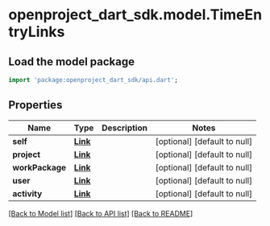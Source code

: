 # openproject_dart_sdk.model.TimeEntryLinks

## Load the model package
```dart
import 'package:openproject_dart_sdk/api.dart';
```

## Properties
Name | Type | Description | Notes
------------ | ------------- | ------------- | -------------
**self** | [**Link**](Link.md) |  | [optional] [default to null]
**project** | [**Link**](Link.md) |  | [optional] [default to null]
**workPackage** | [**Link**](Link.md) |  | [optional] [default to null]
**user** | [**Link**](Link.md) |  | [optional] [default to null]
**activity** | [**Link**](Link.md) |  | [optional] [default to null]

[[Back to Model list]](../README.md#documentation-for-models) [[Back to API list]](../README.md#documentation-for-api-endpoints) [[Back to README]](../README.md)


